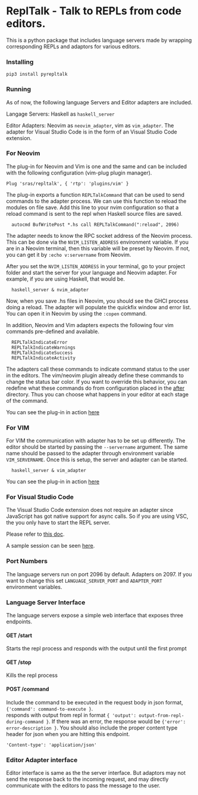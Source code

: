 # ReplTalk - Talk to REPLs from code editors.

This is a python package that includes language servers made by wrapping corresponding REPLs and adaptors for various editors.

### Installing

```
pip3 install pyrepltalk
```

### Running

As of now, the following language Servers and Editor adapters are included.

Langage Servers: Haskell as `haskell_server`

Editor Adapters: Neovim as `neovim_adapter`, vim as `vim_adapter`. The adapter for Visual Studio Code is in the form of an Visual Studio Code extension.

### For Neovim

The plug-in for Neovim and Vim is one and the same and can be included with the following configuration (vim-plug plugin manager).

```
Plug 'sras/repltalk', { 'rtp': 'plugins/vim' }
```

The plug-in exports a function `REPLTalkCommand` that can be used to send commands to the adapter process. We can use this function to reload the modules on file save.
Add this line to your nvim configuration so that a reload command is sent to the repl when Haskell source files are saved.

```
  autocmd BufWritePost *.hs call REPLTalkCommand(":reload", 2096)
```

The adapter needs to know the RPC socket address of the Neovim process. This can be done via the `NVIM_LISTEN_ADDRESS` environment variable. If you are in a Neovim terminal,
then this variable will be preset by Neovim. If not, you can get it by `:echo v:servername` from Neovim. 

After you set the `NVIM_LISTEN_ADDRESS` in your terminal, go to your project folder and start the server for your language and Neovim adapter. For example, if you are using Haskell, that would be.

```
  haskell_server & nvim_adapter
```

Now, when you save .hs files in Neovim, you should see the GHCI process doing a reload. The adapter will populate the quickfix window and error list. You can open it in Neovim by using the `:copen` command.

In addition, Neovim and Vim adapters expects the following four vim commands pre-defined and available.

```
  REPLTalkIndicateError
  REPLTalkIndicateWarnings
  REPLTalkIndicateSuccess
  REPLTalkIndicateActivity
```

The adapters call these commands to indicate command status to the user in the editors.
The vim/neovim plugin already define these commands to change the status bar color. If you want to override this behavior, you can redefine what these commands do from configuration placed in the [after](http://vimdoc.sourceforge.net/htmldoc/options.html#after-directory) directory. Thus you can choose what happens in your editor at each stage of the command.

You can see the plug-in in action [here](https://youtu.be/iblExnkhy4s)

### For VIM

For VIM the communication with adapter has to be set up differently. The editor should be started by passing the `--servername` argument. The same name should be passed to the adapter through environment variable `VIM_SERVERNAME`.
Once this is setup, the server and adapter can be started.

```
  haskell_server & vim_adapter
```

You can see the plug-in in action [here](https://youtu.be/iblExnkhy4s)

### For Visual Studio Code

The Visual Studio Code extension does not require an adapter since JavaScript has got native support for async calls. So if you are using VSC, the you only have to start the REPL server.

Please refer to [this doc](https://github.com/sras/repltalk/tree/master/plugins/vsc).

A sample session can be seen [here](https://youtu.be/FgdxkvXk874).

### Port Numbers

The language servers run on port 2096 by default. Adapters on 2097. If you want to change this
set `LANGUAGE_SERVER_PORT` and `ADAPTER_PORT` environment variables.

### Language Server Interface

The language servers expose a simple web interface that exposes three endpoints.

#### GET /start

Starts the repl process and responds with the output until the first prompt

#### GET /stop

Kills the repl process

#### POST /command

Include the command to be executed in the request body in json format, `{'command': command-to-execute }`.  
responds with output from repl in format `{ 'output': output-from-repl-during-command }`. If there was an
error, the response would be `{'error': error-description }`. You should also include the proper content type header for json when you are hitting this endpoint.

```'Content-type': 'application/json'```

### Editor Adapter interface

Editor interface is same as the the server interface. But adaptors may not send the response back to the incoming request, and may directly communicate with the editors to pass the message to the user.
